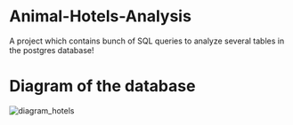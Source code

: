 # Animal-Hotels-Analysis
A project which contains bunch of SQL queries to analyze several tables in the postgres database!

# Diagram of the database
![diagram_hotels](https://user-images.githubusercontent.com/90647840/160720214-4d9f5709-5657-40c2-880e-ea58685088d7.png)
